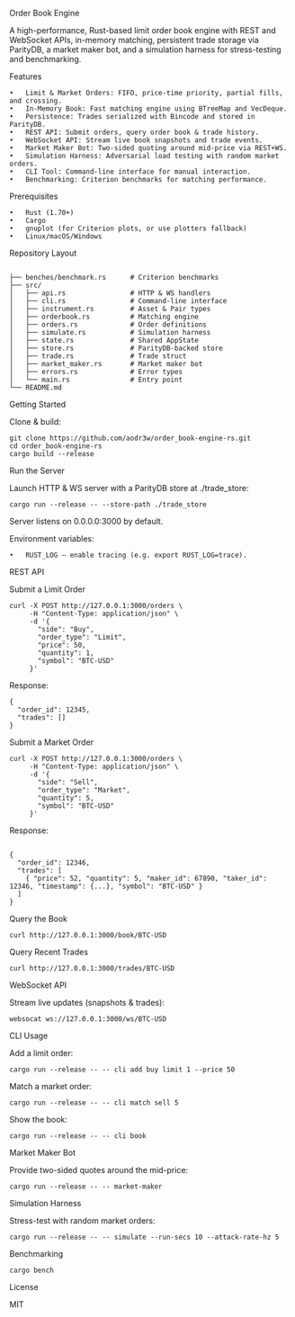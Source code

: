 Order Book Engine

A high-performance, Rust-based limit order book engine with REST and WebSocket APIs, in-memory matching, persistent trade storage via ParityDB, a market maker bot, and a simulation harness for stress-testing and benchmarking.

Features

	•	Limit & Market Orders: FIFO, price-time priority, partial fills, and crossing.
	•	In-Memory Book: Fast matching engine using BTreeMap and VecDeque.
	•	Persistence: Trades serialized with Bincode and stored in ParityDB.
	•	REST API: Submit orders, query order book & trade history.
	•	WebSocket API: Stream live book snapshots and trade events.
	•	Market Maker Bot: Two-sided quoting around mid-price via REST+WS.
	•	Simulation Harness: Adversarial load testing with random market orders.
	•	CLI Tool: Command-line interface for manual interaction.
	•	Benchmarking: Criterion benchmarks for matching performance.

Prerequisites

	•	Rust (1.70+)
	•	Cargo
	•	gnuplot (for Criterion plots, or use plotters fallback)
	•	Linux/macOS/Windows

Repository Layout

```

├── benches/benchmark.rs      # Criterion benchmarks
├── src/
│   ├── api.rs                # HTTP & WS handlers
│   ├── cli.rs                # Command-line interface
│   ├── instrument.rs         # Asset & Pair types
│   ├── orderbook.rs          # Matching engine
│   ├── orders.rs             # Order definitions
│   ├── simulate.rs           # Simulation harness
│   ├── state.rs              # Shared AppState
│   ├── store.rs              # ParityDB-backed store
│   ├── trade.rs              # Trade struct
│   ├── market_maker.rs       # Market maker bot
│   ├── errors.rs             # Error types
│   └── main.rs               # Entry point
└── README.md

```

Getting Started

Clone & build:

```
git clone https://github.com/aodr3w/order_book-engine-rs.git
cd order_book-engine-rs
cargo build --release
```

Run the Server

Launch HTTP & WS server with a ParityDB store at ./trade_store:

```
cargo run --release -- --store-path ./trade_store
```

Server listens on 0.0.0.0:3000 by default.

Environment variables:

	•	RUST_LOG – enable tracing (e.g. export RUST_LOG=trace).

REST API

Submit a Limit Order

```
curl -X POST http://127.0.0.1:3000/orders \
     -H "Content-Type: application/json" \
     -d '{
       "side": "Buy",
       "order_type": "Limit",
       "price": 50,
       "quantity": 1,
       "symbol": "BTC-USD"
     }'
```

Response:

```
{
  "order_id": 12345,
  "trades": []
}
```

Submit a Market Order

```
curl -X POST http://127.0.0.1:3000/orders \
     -H "Content-Type: application/json" \
     -d '{
       "side": "Sell",
       "order_type": "Market",
       "quantity": 5,
       "symbol": "BTC-USD"
     }'

```

Response:

```

{
  "order_id": 12346,
  "trades": [
    { "price": 52, "quantity": 5, "maker_id": 67890, "taker_id": 12346, "timestamp": {...}, "symbol": "BTC-USD" }
  ]
}

```

Query the Book


```
curl http://127.0.0.1:3000/book/BTC-USD

```

Query Recent Trades

```
curl http://127.0.0.1:3000/trades/BTC-USD
```

WebSocket API

Stream live updates (snapshots & trades):

```
websocat ws://127.0.0.1:3000/ws/BTC-USD

```

CLI Usage

Add a limit order:

```
cargo run --release -- -- cli add buy limit 1 --price 50

```

Match a market order:

```
cargo run --release -- -- cli match sell 5
```

Show the book:

```
cargo run --release -- -- cli book
```

Market Maker Bot

Provide two-sided quotes around the mid-price:

```
cargo run --release -- -- market-maker
```

Simulation Harness

Stress-test with random market orders:

```
cargo run --release -- -- simulate --run-secs 10 --attack-rate-hz 5
```

Benchmarking

```
cargo bench
```

License

MIT
